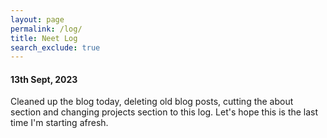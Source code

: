 ```yaml
---
layout: page 
permalink: /log/
title: Neet Log
search_exclude: true
---
```


#### 13th Sept, 2023

Cleaned up the blog today, deleting old blog posts, cutting the about section and changing projects section to this log. Let's hope this is the last time I'm starting afresh.
